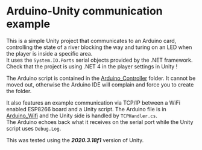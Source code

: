 # Arduino-Unity communication example

This is a simple Unity project that communicates to an Arduino card, controlling the state of a river blocking the way and turing on an LED when the player is inside a specific area.  
It uses the `System.IO.Ports` serial objects provided by the .NET framework. Check that the project is using .NET 4 in the player settings in Unity !

The Arduino script is contained in the [Arduino_Controller](Arduino_Controller) folder. It cannot be moved out, otherwise the Arduino IDE will complain and force you to create the folder.

It also features an example communication via TCP/IP between a WiFi enabled ESP8266 board and a Unity script. The Arduino file is in [Arduino_Wifi](Arduino_Wifi) and the Unity side is handled by `TCPHandler.cs`.  
The Arduino echoes back what it receives on the serial port while the Unity script uses `Debug.Log`.

This was tested using the ***2020.3.18f1*** version of Unity.
